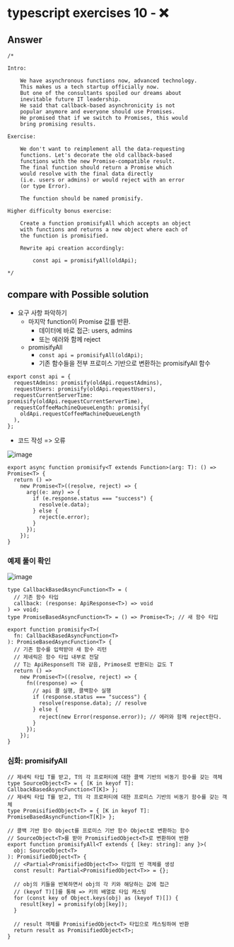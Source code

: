 # typescript exercises 10 - ❌

## Answer

```tsx
/*

Intro:

    We have asynchronous functions now, advanced technology.
    This makes us a tech startup officially now.
    But one of the consultants spoiled our dreams about
    inevitable future IT leadership.
    He said that callback-based asynchronicity is not
    popular anymore and everyone should use Promises.
    He promised that if we switch to Promises, this would
    bring promising results.

Exercise:

    We don't want to reimplement all the data-requesting
    functions. Let's decorate the old callback-based
    functions with the new Promise-compatible result.
    The final function should return a Promise which
    would resolve with the final data directly
    (i.e. users or admins) or would reject with an error
    (or type Error).

    The function should be named promisify.

Higher difficulty bonus exercise:

    Create a function promisifyAll which accepts an object
    with functions and returns a new object where each of
    the function is promisified.

    Rewrite api creation accordingly:

        const api = promisifyAll(oldApi);

*/
```

## compare with Possible solution

- 요구 사항 파악하기
  - 마지막 function이 Promise 값를 반환.
    - 데이터에 바로 접근: users, admins
    - 또는 에러와 함께 reject
  - promisifyAll
    - `const api = promisifyAll(oldApi);`
    - 기존 함수들을 전부 프로미스 기반으로 변환하는 promisifyAll 함수

```tsx
export const api = {
  requestAdmins: promisify(oldApi.requestAdmins),
  requestUsers: promisify(oldApi.requestUsers),
  requestCurrentServerTime: promisify(oldApi.requestCurrentServerTime),
  requestCoffeeMachineQueueLength: promisify(
    oldApi.requestCoffeeMachineQueueLength
  ),
};
```

- 코드 작성 => 오류

![image](https://github.com/dusunax/javascript/assets/94776135/bcfac4a9-a03e-4e25-943f-0dbc9db1a307)

```tsx
export async function promisify<T extends Function>(arg: T): () => Promise<T> {
  return () =>
    new Promise<T>((resolve, reject) => {
      arg((e: any) => {
        if (e.response.status === "success") {
          resolve(e.data);
        } else {
          reject(e.error);
        }
      });
    });
}
```

### 예제 풀이 확인

![image](https://github.com/dusunax/javascript/assets/94776135/48ac573e-8cfd-4f52-94ee-b0542f493e57)

```tsx
type CallbackBasedAsyncFunction<T> = (
  // 기존 함수 타입
  callback: (response: ApiResponse<T>) => void
) => void;
type PromiseBasedAsyncFunction<T> = () => Promise<T>; // 새 함수 타입

export function promisify<T>(
  fn: CallbackBasedAsyncFunction<T>
): PromiseBasedAsyncFunction<T> {
  // 기존 함수를 입력받아 새 함수 리턴
  // 제네릭은 함수 타입 내부로 전달
  // T는 ApiResponse의 T와 같음, Primose로 반환되는 값도 T
  return () =>
    new Promise<T>((resolve, reject) => {
      fn((response) => {
        // api 콜 실행, 콜백함수 실행
        if (response.status === "success") {
          resolve(response.data); // resolve
        } else {
          reject(new Error(response.error)); // 에러와 함께 reject한다.
        }
      });
    });
}
```

### 심화: promisifyAll

```tsx
// 제네릭 타입 T를 받고, T의 각 프로퍼티에 대한 콜백 기반의 비동기 함수를 갖는 객체
type SourceObject<T> = { [K in keyof T]: CallbackBasedAsyncFunction<T[K]> };
// 제네릭 타입 T를 받고, T의 각 프로퍼티에 대한 프로미스 기반의 비동기 함수를 갖는 객체
type PromisifiedObject<T> = { [K in keyof T]: PromiseBasedAsyncFunction<T[K]> };

// 콜백 기반 함수 Object를 프로미스 기반 함수 Object로 변환하는 함수
// SourceObject<T>를 받아 PromisifiedObject<T>로 변환하여 반환
export function promisifyAll<T extends { [key: string]: any }>(
  obj: SourceObject<T>
): PromisifiedObject<T> {
  // <Partial<PromisifiedObject<T>> 타입의 빈 객체를 생성
  const result: Partial<PromisifiedObject<T>> = {};

  // obj의 키들을 반복하면서 obj의 각 키와 해당하는 값에 접근
  // (keyof T)[]를 통해 => 키의 배열로 타입 캐스팅
  for (const key of Object.keys(obj) as (keyof T)[]) {
    result[key] = promisify(obj[key]);
  }

  // result 객체를 PromisifiedObject<T> 타입으로 캐스팅하여 반환
  return result as PromisifiedObject<T>;
}
```

